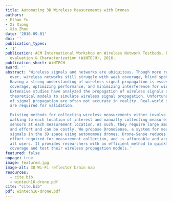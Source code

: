 ```yaml
---
title: Automating 3D Wireless Measurements with Drones
authors:
- Ethan Yu
- Xi Xiong
- Xia Zhou
date: '2016-09-01'
doi: ''
publication_types:
- '1'
publication: ACM International Workshop on Wireless Network Testbeds, Experimental
  evaluation & Characterization (WiNTECH), 2016.
publication_short: WiNTECH
award: ''
abstract: 'Wireless signals and networks are ubiquitous. Though more reliable than
  ever, wireless networks still struggle with weak coverage, blind spots, and interference.
  Having a strong understanding of wireless signal propagation is essential for increasing
  coverage, optimizing performance, and minimizing interference for wireless networks.
  Extensive studies have analyzed the propagation of wireless signals and proposed
  theoretical models to simulate wireless signal propagation. Unfortunately, models
  of signal propagation are often not accurate in reality. Real-world signal measurements
  are required for validation.

  Existing methods for collecting wireless measurements either involve researchers
  walking to each location of interest and manually collecting measurements, or place
  sensors at each measurement location. As such, they require large amounts of time
  and effort and can be costly. We propose DroneSense, a system for measuring wireless
  signals in the 3D space using autonomous drones. Drone-Sense reduces the time and
  effort required for measurement collection, and is affordable and accessible to
  all users. It provides researchers with an efficient method to quickly analyze wireless
  coverage and test their wireless propagation models.'
featured: false
nopage: true
image: featured.jpg
image-alt: 3D Wi-Fi reflector brain map
resources:
  - cite.bib
  - wintech16-drone.pdf
cite: "cite.bib"
pdf: wintech16-drone.pdf
---
```


